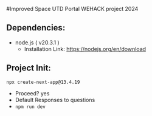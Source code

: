 #Improved Space UTD Portal
WEHACK project 2024
## Dependencies:
* node.js ( v20.3.1 )
  * Installation Link: https://nodejs.org/en/download
  
## Project Init:

`npx create-next-app@13.4.19`
* Proceed? yes
* Default Responses to questions
* `npm run dev`
  

